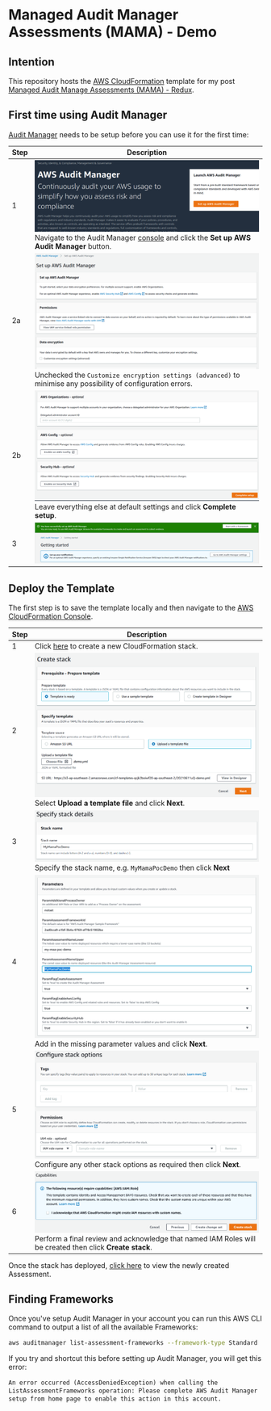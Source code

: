 # Managed Audit Manager Assessments (MAMA) - Demo

## Intention

This repository hosts the [AWS CloudFormation](https://aws.amazon.com/cloudformation/) template for my post [Managed Audit Manage Assessments (MAMA) - Redux](https://www.surrealsoftware.com.au/posts/2021-03-04.html).

## First time using Audit Manager

[Audit Manager](https://aws.amazon.com/audit-manager/) needs to be setup before you can use it for the first time:

| Step | Description                                                                                                                                                                                                             |
| ---- | ----------------------------------------------------------------------------------------------------------------------------------------------------------------------------------------------------------------------- |
| 1    | ![Audit Manager Console showing setup button](documentation/enable-01.png) Navigate to the Audit Manager [console](https://console.aws.amazon.com/auditmanager/home) and click the **Set up AWS Audit Manager** button. |
| 2a   | ![Audit Manager Settings](documentation/enable-02a.png) Unchecked the `Customize encryption settings (advanced)` to minimise any possibility of configuration errors.                                                   |
| 2b   | ![Audit Manager Settings](documentation/enable-02b.png) Leave everything else at default settings and click **Complete setup**.                                                                                         |
| 3    | ![Audit Managed success message](documentation/enable-03.png)                                                                                                                                                           |

## Deploy the Template

The first step is to save the template locally and then navigate to the [AWS CloudFormation Console](https://console.aws.amazon.com/cloudformation/home).

| Step | Description                                                                                                                                           |
| ---- | ----------------------------------------------------------------------------------------------------------------------------------------------------- |
| 1    | Click [here](https://console.aws.amazon.com/cloudformation/home#/stacks/create/template) to create a new CloudFormation stack.                        |
| 2    | ![Upload Template](documentation/deploy-01.png) Select **Upload a template file** and click **Next**.                                                 |
| 3    | ![Stack Name](documentation/deploy-02.png) Specify the stack name, e.g. `MyMamaPocDemo` then click **Next**                                           |
| 4    | ![Configure Parameters](documentation/deploy-03.png) Add in the missing parameter values and click **Next**.                                          |
| 5    | ![Configure options](documentation/deploy-04.png) Configure any other stack options as required then click **Next**.                                  |
| 6    | ![Final review](documentation/deploy-05.png) Perform a final review and acknowledge that named IAM Roles will be created then click **Create stack**. |

Once the stack has deployed, [click here](https://console.aws.amazon.com/auditmanager/home#/assessments) to view the newly created Assessment.

## Finding Frameworks

Once you've setup Audit Manager in your account you can run this AWS CLI command to output a list of all the available Frameworks:

```bash
aws auditmanager list-assessment-frameworks --framework-type Standard
```

If you try and shortcut this before setting up Audit Manager, you will get this error:

```text
An error occurred (AccessDeniedException) when calling the ListAssessmentFrameworks operation: Please complete AWS Audit Manager setup from home page to enable this action in this account.
```
